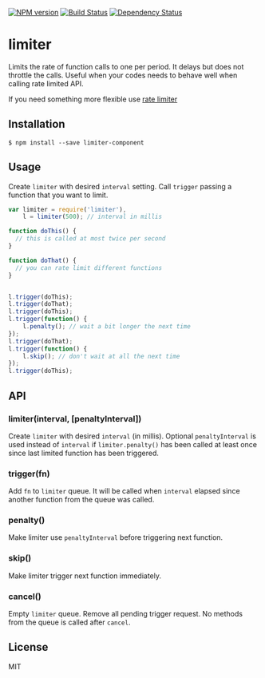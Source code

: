 [![NPM version][npm-image]][npm-url]
[![Build Status][build-image]][build-url]
[![Dependency Status][deps-image]][deps-url]

# limiter

  Limits the rate of function calls to one per period. It delays but does not throttle the calls.
  Useful when your codes needs to behave well when calling rate limited API.

  If you need something more flexible use [rate limiter](https://npmjs.org/package/limiter)

## Installation

    $ npm install --save limiter-component

## Usage

Create `limiter` with desired `interval` setting. Call `trigger` passing a function that you want to
limit.

```javascript
var limiter = require('limiter'),
	l = limiter(500); // interval in millis

function doThis() {
  // this is called at most twice per second
}

function doThat() {
  // you can rate limit different functions
}


l.trigger(doThis);
l.trigger(doThat);
l.trigger(doThis);
l.trigger(function() {
	l.penalty(); // wait a bit longer the next time
});
l.trigger(doThat);
l.trigger(function() {
	l.skip(); // don't wait at all the next time
});
l.trigger(doThis);
```

## API

### limiter(interval, [penaltyInterval])

Create `limiter` with desired `interval` (in millis). Optional `penaltyInterval` is used instead of
`interval` if `limiter.penalty()` has been called at least once since last limited function has been
triggered.

### trigger(fn)

Add `fn` to `limiter` queue. It will be called when `interval` elapsed since another function from
the queue was called.

### penalty()

Make limiter use `penaltyInterval` before triggering next function.

### skip()

Make limiter trigger next function immediately.

### cancel()

Empty `limiter` queue. Remove all pending trigger request. No methods from the queue is called after
`cancel`.

## License

  MIT

[npm-image]: https://img.shields.io/npm/v/limiter-component
[npm-url]: https://npmjs.org/package/limiter-component

[build-url]: https://github.com/pirxpilot/limiter/actions/workflows/check.yaml
[build-image]: https://img.shields.io/github/workflow/status/pirxpilot/limiter/check

[deps-image]: https://img.shields.io/librariesio/release/npm/limiter-component
[deps-url]: https://libraries.io/npm/limiter-component
